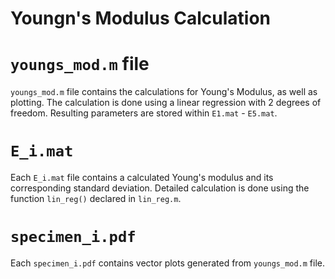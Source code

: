 # Youngn's Modulus Calculation

# `youngs_mod.m` file
`youngs_mod.m` file contains the calculations for Young's Modulus, as well as plotting. The calculation is done using a linear regression with 2 degrees of freedom. Resulting parameters are stored within `E1.mat` - `E5.mat`.

# `E_i.mat`
Each `E_i.mat` file contains a calculated Young's modulus and its corresponding standard deviation. Detailed calculation is done using the function `lin_reg()` declared in `lin_reg.m`.

# `specimen_i.pdf`

Each `specimen_i.pdf` contains vector plots generated from `youngs_mod.m` file. 